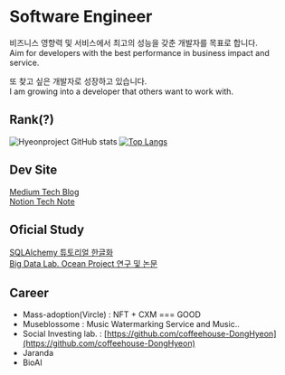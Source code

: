 # Software Engineer

비즈니스 영향력 및 서비스에서 최고의 성능을 갖춘 개발자를 목표로 합니다. <br>
Aim for developers with the best performance in business impact and service.<br>

또 찾고 싶은 개발자로 성장하고 있습니다.<br>
I am growing into a developer that others want to work with.<br>

## Rank(?)
![Hyeonproject GitHub stats](https://github-readme-stats.vercel.app/api?username=hyeonprojects&show_icons=true&theme=radical)
[![Top Langs](https://github-readme-stats.vercel.app/api/top-langs/?username=hyeonprojects&layout=compact)](https://github.com/heyonporjects/github-readme-stats)

## Dev Site
[Medium Tech Blog](https://medium.com/@hyeonproject)<br>
[Notion Tech Note](https://hyeonproject.notion.site)<br>

## Oficial Study
[SQLAlchemy 튜토리얼 한글화](https://soogoonsoogoonpythonists.github.io/sqlalchemy-for-pythonist/)<br>
[Big Data Lab. Ocean Project 연구 및 논문](https://gitlab.com/bd-crew/ocean)

## Career
- Mass-adoption(Vircle) : NFT + CXM === GOOD
- Museblossome : Music Watermarking Service and Music..
- Social Investing lab. : [https://github.com/coffeehouse-DongHyeon](https://github.com/coffeehouse-DongHyeon)
- Jaranda
- BioAI
